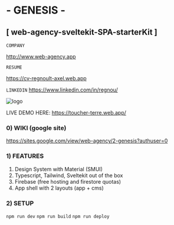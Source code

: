 # - GENESIS -

## [ web-agency-sveltekit-SPA-starterKit ]

`COMPANY`

 <http://www.web-agency.app>

`RESUME`

<https://cv-regnoult-axel.web.app>

`LINKEDIN`
<https://www.linkedin.com/in/regnou/>

![logo](https://github.com/regnou/wa1-cosmos/blob/main/z-doc/z-img/genesis.webp)

LIVE DEMO HERE: <https://toucher-terre.web.app/>

### 0) WIKI (google site)

<https://sites.google.com/view/web-agency/2-genesis?authuser=0>

### 1) FEATURES

1. Design System with Material (SMUI)
2. Typescript, Tailwind, Sveltekit out of the box
3. Firebase (free hosting and firestore quotas)
4. App shell with 2 layouts (app + cms)

### 2) SETUP

`npm run dev`
`npm run build`
`npm run deploy`
